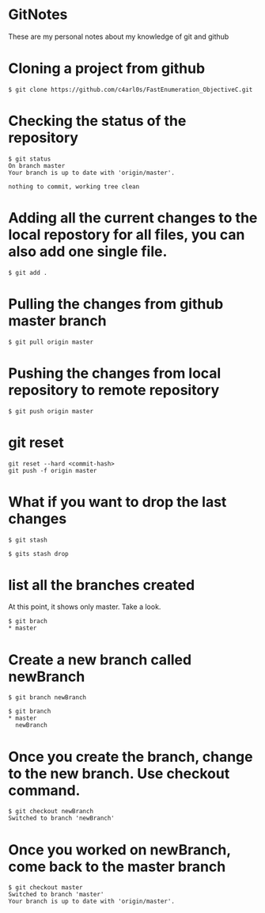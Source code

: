 # GitNotes

These are my personal notes about my knowledge of git and github

# Cloning a project from github

``` console
$ git clone https://github.com/c4arl0s/FastEnumeration_ObjectiveC.git
```
# Checking the status of the repository

``` console
$ git status
On branch master
Your branch is up to date with 'origin/master'.

nothing to commit, working tree clean
```

# Adding all the current changes to the local repostory for all files, you can also add one single file.

``` console
$ git add .
```

# Pulling the changes from github master branch

``` console
$ git pull origin master
```

# Pushing the changes from local repository to remote repository

``` console
$ git push origin master
```

# git reset

``` console
git reset --hard <commit-hash>
git push -f origin master
```

# What if you want to drop the last changes

``` console
$ git stash
```

``` console
$ gits stash drop
```

# list all the branches created

At this point, it shows only master. Take a look.

``` console
$ git brach
* master
```

# Create a new branch called newBranch

``` console
$ git branch newBranch
```

``` console
$ git branch
* master
  newBranch
```

# Once you create the branch, change to the new branch. Use checkout command.

``` console
$ git checkout newBranch
Switched to branch 'newBranch'
```

# Once you worked on newBranch, come back to the master branch

``` console
$ git checkout master
Switched to branch 'master'
Your branch is up to date with 'origin/master'.
````














